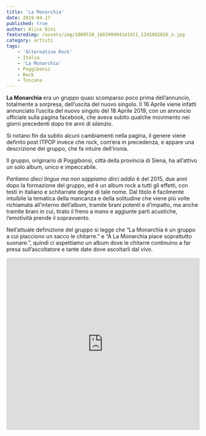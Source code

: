 ```yaml
---
title: 'La Monarchia'
date: 2019-04-17
published: true
author: Alice Dini
featuredimg: /assets/img/1009530_160399994141911_1245892016_o.jpg
category: artisti
tags:
    - 'Alternative Rock'
    - Italia
    - 'La Monarchia'
    - Poggibonsi
    - Rock
    - Toscana
---
```

**La Monarchia** era un gruppo quasi scomparso poco prima dell’annuncio, totalmente a sorpresa, dell’uscita del nuovo singolo. Il 16 Aprile viene infatti annunciato l’uscita del nuovo singolo del 18 Aprile 2019, con un annuncio ufficiale sulla pagina facebook, che aveva subito qualche movimento nei giorni precedenti dopo tre anni di silenzio.

Si notano fin da subito alcuni cambiamenti nella pagina, il genere viene definito post ITPOP invece che rock, com’era in precedenza, e appare una descrizione del gruppo, che fa intuire dell’ironia.

Il gruppo, originario di Poggibonsi, città della provincia di Siena, ha all’attivo un solo album, unico e impeccabile.

*Parliamo dieci lingue ma non sappiamo dirci addio* è del 2015, due anni dopo la formazione del gruppo, ed è un album rock a tutti gli effetti, con testi in italiano e schitarrate degne di tale nome. Dal titolo è facilmente intuibile la tematica della mancanza e della solitudine che viene più volte richiamata all’interno dell’album, tramite brani potenti e d’impatto, ma anche tramite brani in cui, tirato il freno a mano e aggiunte parti acustiche, l’emotività prende il sopravvento.

Nell’attuale definizione del gruppo si legge che “La Monarchia è un gruppo a cui piacciono un sacco le chitarre.” e “A La Monarchia piace soprattutto suonare.”, quindi ci aspettiamo un album dove le chitarre continuino a far presa sull’ascoltatore e tante date dove ascoltarli dal vivo.

<iframe frameborder="no" height="450" scrolling="no" src="http://w.soundcloud.com/player/?url=http%3A//api.soundcloud.com/playlists/756127335&color=%23000000&auto_play=false&hide_related=false&show_comments=true&show_user=true&show_reposts=false&show_teaser=true&visual=true" width="100%"></iframe>
